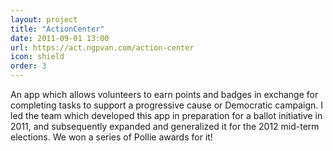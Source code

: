 ```yaml
---
layout: project
title: "ActionCenter"
date: 2011-09-01 13:00
url: https://act.ngpvan.com/action-center
icon: shield
order: 3
---
```


An app which allows volunteers to earn points and badges in exchange for completing tasks to support a progressive cause or Democratic campaign. I led the team which developed this app in preparation for a ballot initiative in 2011, and subsequently expanded and generalized it for the 2012 mid-term elections. We won a series of Pollie awards for it!